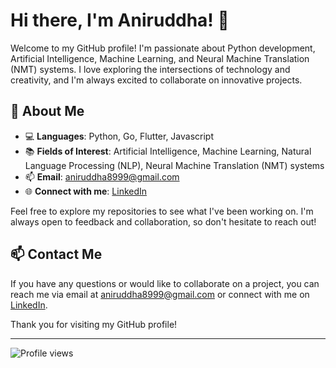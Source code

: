 # Hi there, I'm Aniruddha! 👋

Welcome to my GitHub profile! I'm passionate about Python development, Artificial Intelligence, Machine Learning, and Neural Machine Translation (NMT) systems. I love exploring the intersections of technology and creativity, and I'm always excited to collaborate on innovative projects.

## 🚀 About Me

- 💻 **Languages**: Python, Go, Flutter, Javascript 
- 📚 **Fields of Interest**: Artificial Intelligence, Machine Learning, Natural Language Processing (NLP), Neural Machine Translation (NMT) systems
- 📫 **Email**: aniruddha8999@gmail.com
- 🌐 **Connect with me**: [LinkedIn](https://www.linkedin.com/in/aniruddha8/)

Feel free to explore my repositories to see what I've been working on. I'm always open to feedback and collaboration, so don't hesitate to reach out!

## 📫 Contact Me

If you have any questions or would like to collaborate on a project, you can reach me via email at aniruddha8999@gmail.com or connect with me on [LinkedIn](https://www.linkedin.com/in/aniruddha8/).

Thank you for visiting my GitHub profile!

---
![Profile views](https://gpvc.arturio.dev/Anirudh5d)
